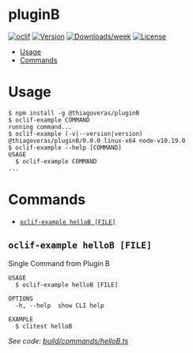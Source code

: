 pluginB
=======



[![oclif](https://img.shields.io/badge/cli-oclif-brightgreen.svg)](https://oclif.io)
[![Version](https://img.shields.io/npm/v/pluginB.svg)](https://npmjs.org/package/pluginB)
[![Downloads/week](https://img.shields.io/npm/dw/pluginB.svg)](https://npmjs.org/package/pluginB)
[![License](https://img.shields.io/npm/l/pluginB.svg)](https://github.com/VerasThiago/pluginB/blob/master/package.json)

<!-- toc -->
* [Usage](#usage)
* [Commands](#commands)
<!-- tocstop -->
# Usage
<!-- usage -->
```sh-session
$ npm install -g @thiagoveras/pluginB
$ oclif-example COMMAND
running command...
$ oclif-example (-v|--version|version)
@thiagoveras/pluginB/0.0.0 linux-x64 node-v10.19.0
$ oclif-example --help [COMMAND]
USAGE
  $ oclif-example COMMAND
...
```
<!-- usagestop -->
# Commands
<!-- commands -->
* [`oclif-example helloB [FILE]`](#oclif-example-hellob-file)

## `oclif-example helloB [FILE]`

Single Command from Plugin B

```
USAGE
  $ oclif-example helloB [FILE]

OPTIONS
  -h, --help  show CLI help

EXAMPLE
  $ clitest helloB
```

_See code: [build/commands/helloB.ts](https://github.com/VerasThiago/npmPackageTests/blob/v0.0.0/build/commands/helloB.ts)_
<!-- commandsstop -->
